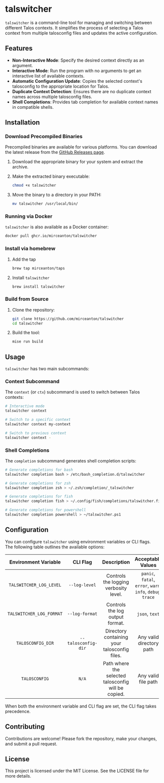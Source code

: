 # talswitcher

`talswitcher` is a command-line tool for managing and switching between different Talos contexts. It simplifies the process of selecting a Talos context from multiple talosconfig files and updates the active configuration.

## Features

- **Non-Interactive Mode**: Specify the desired context directly as an argument.
- **Interactive Mode**: Run the program with no arguments to get an interactive list of available contexts.
- **Automatic Configuration Update**: Copies the selected context's talosconfig to the appropriate location for Talos.
- **Duplicate Context Detection**: Ensures there are no duplicate context names across multiple talosconfig files.
- **Shell Completions**: Provides tab completion for available context names in compatible shells.

## Installation

### Download Precompiled Binaries

Precompiled binaries are available for various platforms. You can download the latest release from the [GitHub Releases page](https://github.com/mirceanton/talswitcher/releases/latest).

1. Download the appropriate binary for your system and extract the archive.
2. Make the extracted binary executable:

    ```bash
    chmod +x talswitcher
    ```

3. Move the binary to a directory in your PATH:

    ```bash
    mv talswitcher /usr/local/bin/
    ```

### Running via Docker

`talswitcher` is also available as a Docker container:

```bash
docker pull ghcr.io/mirceanton/talswitcher
```

### Install via homebrew

1. Add the tap

    ```bash
    brew tap mirceanton/taps
    ```

2. Install `talswitcher`

    ```bash
    brew install talswitcher
    ```

### Build from Source

1. Clone the repository:

    ```bash
    git clone https://github.com/mirceanton/talswitcher
    cd talswitcher
    ```

2. Build the tool:

    ```bash
    mise run build
    ```

## Usage

`talswitcher` has two main subcommands:

### Context Subcommand

The `context` (or `ctx`) subcommand is used to switch between Talos contexts:

```bash
# Interactive mode
talswitcher context

# Switch to a specific context
talswitcher context my-context

# Switch to previous context
talswitcher context -
```

### Shell Completions

The `completion` subcommand generates shell completion scripts:

```bash
# Generate completions for bash
talswitcher completion bash > /etc/bash_completion.d/talswitcher

# Generate completions for zsh
talswitcher completion zsh > ~/.zsh/completion/_talswitcher

# Generate completions for fish
talswitcher completion fish > ~/.config/fish/completions/talswitcher.fish

# Generate completions for powershell
talswitcher completion powershell > ~/talswitcher.ps1
```

## Configuration

You can configure `talswitcher` using environment variables or CLI flags. The following table outlines the available options:

|   Environment Variable   |      CLI Flag       |                     Description                     |                      Acceptable Values                      |   Default Value   |
| :----------------------: | :-----------------: | :-------------------------------------------------: | :---------------------------------------------------------: | :---------------: |
| `TALSWITCHER_LOG_LEVEL`  |    `--log-level`    |        Controls the logging verbosity level.        | `panic`, `fatal`, `error`, `warn`, `info`, `debug`, `trace` |      `info`       |
| `TALSWITCHER_LOG_FORMAT` |   `--log-format`    |           Controls the log output format.           |                       `json`, `text`                        |      `text`       |
|    `TALOSCONFIG_DIR`     | `--talosconfig-dir` |    Directory containing your talosconfig files.     |                  Any valid directory path                   |       `N/A`       |
|      `TALOSCONFIG`       |        `N/A`        | Path where the selected talosconfig will be copied. |                     Any valid file path                     | `~/.talos/config` |

When both the environment variable and CLI flag are set, the CLI flag takes precedence.

## Contributing

Contributions are welcome! Please fork the repository, make your changes, and submit a pull request.

## License

This project is licensed under the MIT License. See the LICENSE file for more details.
